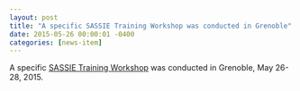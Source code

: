 ```yaml
---
layout: post
title: "A specific SASSIE Training Workshop was conducted in Grenoble"
date: 2015-05-26 00:00:01 -0400
categories: [news-item]
---
```

A specific [SASSIE Training Workshop](/meetings/2015-05-26-Grenoble-Short-Course) was conducted in Grenoble,
May 26-28, 2015.